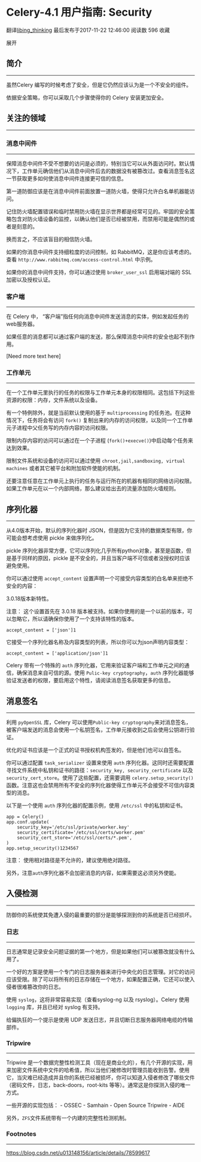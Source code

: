 # Celery-4.1 用户指南: Security

翻译[libing_thinking](https://me.csdn.net/u013148156) 最后发布于2017-11-22 12:46:00 阅读数 596 收藏

展开

## 简介

------

虽然Celery 编写的时候考虑了安全，但是它仍然应该认为是一个不安全的组件。

依据安全策略，你可以采取几个步骤使得你的 Celery 安装更加安全。

## 关注的领域

------

### 消息中间件

------

保障消息中间件不受不想要的访问是必须的，特别当它可以从外面访问时。默认情况下，工作单元确信他们从消息中间件后去的数据没有被篡改过。查看消息签名这一节获取更多如何使消息中间件连接更可信的信息。

第一道防御应该是在消息中间件前面放置一道防火墙，使得只允许白名单机器能访问。

记住防火墙配置错误和临时禁用防火墙在显示世界都是经常可见的。牢固的安全策略包含对防火墙设备的监控，以确认他们是否已经被禁用，而禁用可能是偶然的或者是刻意的。

换而言之，不应该盲目的相信防火墙。

如果的你消息中间件支持细粒度的访问控制，如 RabbitMQ，这是你应该考虑的。查看 `http://www.rabbitmq.com/access-control.html` 中示例。

如果你的消息中间件支持，你可以通过使用 `broker_user_ssl` 启用端对端的 SSL 加密以及授权认证。

### 客户端

------

在 Celery 中， “客户端”指任何向消息中间件发送消息的实体，例如发起任务的web服务器。

如果任意的消息都可以通过客户端的发送，那么保障消息中间件的安全也起不到作用。

[Need more text here]

### 工作单元

------

在一个工作单元里执行的任务的权限与工作单元本身的权限相同。这包括下列这些资源的权限：内存，文件系统以及设备。

有一个特例除外，就是当前默认使用的基于 `multiprocessing` 的任务池。在这种情况下，任务将会有访问 `fork()` 复制出来的内存的访问权限，以及同一个工作单元子进程中父任务写的内存内容的访问权限。

限制内存内容的访问可以通过在一个子进程 (`fork()+execve()`)中启动每个任务来达到效果。

限制文件系统和设备的访问可以通过使用 `chroot,jail,sandboxing, virtual machines` 或者其它被平台和附加软件使能的机制。

还要注意任意在工作单元上执行的任务与运行所在的机器有相同的网络访问权限。如果工作单元在以一个内部网络，那么建议给出去的流量添加防火墙规则。

## 序列化器

------

从4.0版本开始，默认的序列化器时 JSON，但是因为它支持的数据类型有限，你可能会想考虑使用 pickle 来做序列化。

pickle 序列化器非常方便，它可以序列化几乎所有python对象，甚至是函数，但是基于同样的原因，pickle 是不安全的，并且当客户端不可信或者没授权时应该避免使用。

你可以通过使用 `accept_content` 设置声明一个可接受内容类型的白名单来拒绝不安全的内容：

3.0.18版本新特性。

注意：
这个设置首先在 3.0.18 版本被支持。如果你使用的是一个以前的版本，可以忽略它，所以请确保你使用了一个支持该特性的版本。

```
accept_content = ['json']1
```

它接受一个序列化器名称及内容类型的列表，所以你可以为json声明内容类型：

```
accept_content = ['application/json']1
```

Celery 带有一个特殊的 `auth` 序列化器，它用来验证客户端和工作单元之间的通信，确保消息来自可信的源。使用 `Pulic-key cryptography`，`auth` 序列化器能够验证发送者的权限，要启用这个特性，请阅读消息签名获取更多的信息。

## 消息签名

------

利用 `pyOpenSSL` 库，Celery 可以使用`Public-key cryptography`来对消息签名，被客户端发送的消息会使用一个私钥签名，工作单元接收到之后会使用公钥进行验证。

优化的证书应该是一个正式的证书授权机构签发的，但是他们也可以自签名。

你可以通过配置 `task_serializer` 设置来使用 `auth` 序列化器。这同时还需要配置寻找文件系统中私钥和证书的路径：`security_key, security_certificate` 以及 `security_cert_store`。使用了这些配置，还需要调用 `celery.setup_security()` 函数。注意这也会禁用所有不安全的序列化器使得工作单元不会接受不可信内容类型的消息。

以下是一个使用 `auth` 序列化器的配置示例，使用 `/etc/ssl` 中的私钥和证书。

```
app = Celery()
app.conf.update(
    security_key='/etc/ssl/private/worker.key'
    security_certificate='/etc/ssl/certs/worker.pem'
    security_cert_store='/etc/ssl/certs/*.pem',
)
app.setup_security()1234567
```

注意：
使用相对路径是不允许的，建议使用绝对路径。

另外，注意`auth`序列化器不会加密消息的内容，如果需要这必须另外使能。

## 入侵检测

------

防御你的系统使其免遭入侵的最重要的部分是能够探测到你的系统是否已经损坏。

### 日志

------

日志通常是记录安全问题证据的第一个地方，但是如果他们可以被篡改就没有什么用了。

一个好的方案是使用一个专门的日志服务器来进行中央化的日志管理。对它的访问应该受限。除了可以将所有的日志存储在一个地方，如果配置正确，它还可以使入侵者很难篡改你的日志。

使用 `syslog`，这将非常容易实现（查看syslog-ng 以及 rsyslog）。Celery 使用 `logging` 库，并且已经对 syslog 有支持。

给偏执狂的一个提示是使用 UDP 发送日志，并且切断日志服务器网络电缆的传输部件。

### Tripwire

------

Tripwire 是一个数据完整性检测工具（现在是商业化的），有几个开源的实现，用来加密文件系统中文件的哈希值，所以当他们被修改时管理员能收到告警。使用它，当灾难已经造成并且你的系统已经被损坏，你可以知道入侵者修改了哪些文件（密码文件，日志，back-doors，root-kits 等等）。通常这是你探测入侵的唯一方式。

一些开源的实现包括：
\- OSSEC
\- Samhain
\- Open Source Tripwire
\- AIDE

另外，`ZFS`文件系统带有一个内建的完整性检测机制。

### Footnotes

------







https://blog.csdn.net/u013148156/article/details/78599617